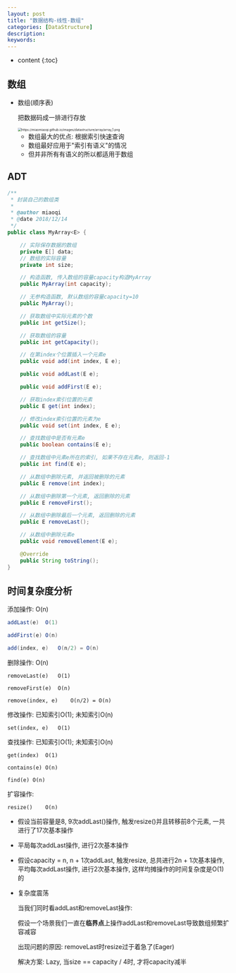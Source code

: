 ```yaml
---
layout: post
title: "数据结构-线性-数组"
categories: [DataStructure]
description:
keywords:
---
```


* content
{:toc}
## 数组

* 数组(顺序表)

  把数据码成一排进行存放

  <img src="https://miaomiaoqi.github.io/images/datastructure/array/array_1.png" alt="https://miaomiaoqi.github.io/images/datastructure/array/array_1.png" style="zoom: 50%;" />

  * 数组最大的优点: 根据索引快速查询
  * 数组最好应用于"索引有语义"的情况
  * 但并非所有有语义的所以都适用于数组

## ADT

```java
/**
 * 封装自己的数组类
 *
 * @author miaoqi
 * @date 2018/12/14
 */
public class MyArray<E> {

    // 实际保存数据的数组
    private E[] data;
    // 数组的实际容量
    private int size;

    // 构造函数, 传入数组的容量capacity构造MyArray
    public MyArray(int capacity);

    // 无参构造函数, 默认数组的容量capacity=10
    public MyArray();

    // 获取数组中实际元素的个数
    public int getSize();

    // 获取数组的容量
    public int getCapacity();

    // 在第index个位置插入一个元素e
    public void add(int index, E e);

    public void addLast(E e);

    public void addFirst(E e);

    // 获取index索引位置的元素
    public E get(int index);

    // 修改index索引位置的元素为e
    public void set(int index, E e);

    // 查找数组中是否有元素e
    public boolean contains(E e);

    // 查找数组中元素e所在的索引, 如果不存在元素e, 则返回-1
    public int find(E e);

    // 从数组中删除元素, 并返回被删除的元素
    public E remove(int index);

    // 从数组中删除第一个元素, 返回删除的元素
    public E removeFirst();

    // 从数组中删除最后一个元素, 返回删除的元素
    public E removeLast();

    // 从数组中删除元素e
    public void removeElement(E e);

    @Override
    public String toString();
}
```

## 时间复杂度分析

添加操作: O(n)

```java
addLast(e)	O(1)

addFirst(e)	O(n)

add(index, e)	O(n/2) = O(n)
```

删除操作: O(n)

```
removeLast(e)	O(1)

removeFirst(e)	O(n)

remove(index, e)	O(n/2) = O(n)
```

修改操作: 已知索引O(1); 未知索引O(n)

```
set(index, e)	O(1)
```

查找操作: 已知索引O(1); 未知索引O(n)

```
get(index)	O(1)

contains(e)	O(n)

find(e)	O(n)
```

扩容操作:

```
resize()	O(n)
```

* 假设当前容量是8, 9次addLast()操作, 触发resize()并且转移前8个元素, 一共进行了17次基本操作

* 平局每次addLast操作, 进行2次基本操作
* 假设capacity = n, n + 1次addLast, 触发resize, 总共进行2n + 1次基本操作, 平均每次addLast操作, 进行2次基本操作, 这样均摊操作的时间复杂度是O(1)的

* 复杂度震荡

  当我们同时看addLast和removeLast操作:

  假设一个场景我们一直在**临界点**上操作addLast和removeLast导致数组频繁扩容减容

  出现问题的原因: removeLast时resize过于着急了(Eager)

  解决方案: Lazy, 当size == capacity / 4时, 才将capacity减半





